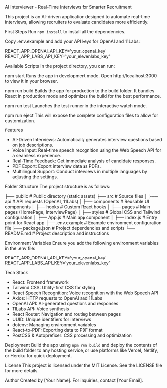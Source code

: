 AI Interviewer - Real-Time Interviews for Smarter Recruitment

This project is an AI-driven application designed to automate real-time interviews, allowing recruiters to evaluate candidates more efficiently.

First Steps
Run `npm install` to install all the dependencies.

Copy .env.example and add your API keys for OpenAI and 11Labs:

REACT_APP_OPENAI_API_KEY='your_openai_key'
REACT_APP_LABS_API_KEY='your_elevenlabs_key'

Available Scripts
In the project directory, you can run:

npm start
Runs the app in development mode.
Open http://localhost:3000 to view it in your browser.

npm run build
Builds the app for production to the build folder.
It bundles React in production mode and optimizes the build for the best performance.

npm run test
Launches the test runner in the interactive watch mode.

npm run eject
This will expose the complete configuration files to allow for customization.

Features
- AI-Driven Interviews: Automatically generates interview questions based on job descriptions.
- Voice Input: Real-time speech recognition using the Web Speech API for a seamless experience.
- Real-Time Feedback: Get immediate analysis of candidate responses.
- PDF Export: Export interview data as PDFs.
- Multilingual Support: Conduct interviews in multiple languages by adjusting the settings.

Folder Structure
The project structure is as follows:

├── public                   # Public directory (static assets)
├── src                      # Source files
│   ├── api                  # API requests (OpenAI, 11Labs)
│   ├── components           # Reusable UI components
│   ├── hooks                # Custom React hooks
│   ├── pages                # Main pages (HomePage, InterviewPage)
│   ├── styles               # Global CSS and Tailwind configuration
│   ├── App.js               # Main app component
│   ├── index.js             # Entry point for React app
├── .env.example             # Example environment configuration file
├── package.json             # Project dependencies and scripts
└── README.md                # Project description and instructions

Environment Variables
Ensure you add the following environment variables in the .env file:

REACT_APP_OPENAI_API_KEY='your_openai_key'
REACT_APP_LABS_API_KEY='your_elevenlabs_key'

Tech Stack
- React: Frontend framework
- Tailwind CSS: Utility-first CSS for styling
- React Speech Recognition: Voice recognition with the Web Speech API
- Axios: HTTP requests to OpenAI and 11Labs
- OpenAI API: AI-generated questions and responses
- 11Labs API: Voice synthesis
- React Router: Navigation and routing between pages
- UUID: Unique identifiers for interviews
- dotenv: Managing environment variables
- React-to-PDF: Exporting data to PDF format
- PostCSS & Autoprefixer: CSS processing and optimization

Deployment
Build the app using `npm run build` and deploy the contents of the build folder to any hosting service, or use platforms like Vercel, Netlify, or Heroku for quick deployment.

License
This project is licensed under the MIT License. See the LICENSE file for more details.

Author
Created by [Your Name]. For inquiries, contact [Your Email].
